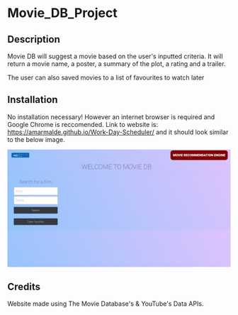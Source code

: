 # Movie_DB_Project

## Description

Movie DB will suggest a movie based on the user's inputted criteria. It will return a movie name, a poster, a summary of the plot, a rating and a trailer. 

The user can also saved movies to a list of favourites to watch later


## Installation

No installation necessary! However an internet browser is required and Google Chrome is reccomended. Link to website is: https://amarmalde.github.io/Work-Day-Scheduler/ and it should look similar to the below image.

![screenshot](./assets/img/screenshot.png)

## Credits

Website made using The Movie Database's & YouTube's Data APIs.